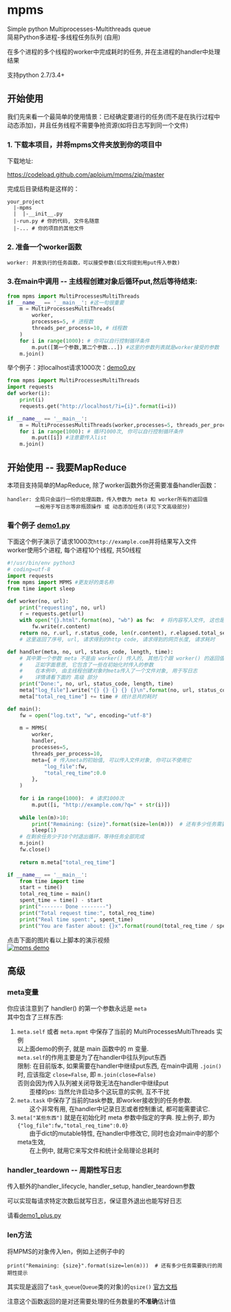 # mpms
Simple python Multiprocesses-Multithreads queue  
简易Python多进程-多线程任务队列 (自用)  
  
在多个进程的多个线程的worker中完成耗时的任务, 并在主进程的handler中处理结果  
  
支持python 2.7/3.4+ 

## 开始使用

我们先来看一个最简单的使用情景：已经确定要进行的任务(而不是在执行过程中动态添加)，并且任务线程不需要争抢资源(如将日志写到同一个文件)

### 1. 下载本项目，并将mpms文件夹放到你的项目中

下载地址:

https://codeload.github.com/aploium/mpms/zip/master

完成后目录结构是这样的：

```
your_project
  |-mpms
  |  |-__init__.py
  |-run.py # 你的代码, 文件名随意
  |-... # 你的项目的其他文件
```

### 2. 准备一个worker函数

```
worker: 并发执行的任务函数，可以接受参数(后文将提到用put传入参数)
```

### 3.在main中调用 -- 主线程创建对象后循环put,然后等待结束:

```python
from mpms import MultiProcessesMultiThreads
if __name__ == '__main__': #这一句很重要
    m = MultiProcessesMultiThreads(
        worker,
        processes=5, # 进程数
        threads_per_process=10, # 线程数
    )
    for i in range(1000): # 你可以自行控制循环条件
        m.put([第一个参数,第二个参数...]) #这里的参数列表就是worker接受的参数
    m.join()
```

举个例子：对localhost请求1000次：[demo0.py](demo0.py)

```python
from mpms import MultiProcessesMultiThreads
import requests
def worker(i):
    print(i)
    requests.get("http://localhost/?i={i}".format(i=i))

if __name__ == '__main__':
    m = MultiProcessesMultiThreads(worker,processes=5, threads_per_process=10)
    for i in range(1000): # 循环1000次, 你可以自行控制循环条件
        m.put([i]) #注意要传入list
    m.join()
```

## 开始使用 -- 我要MapReduce

本项目支持简单的MapReduce, 除了worker函数外你还需要准备handler函数：

```
handler: 全局只会运行一份的处理函数，传入参数为 meta 和 worker所有的返回值
         一般用于写日志等非瓶颈操作 或 动态添加任务(详见下文高级部分)
```

### 看个例子 [demo1.py](demo1.py)

下面这个例子演示了请求1000次`http://example.com`并将结果写入文件  
worker使用5个进程, 每个进程10个线程, 共50线程  

```python
#!/usr/bin/env python3
# coding=utf-8
import requests
from mpms import MPMS #更友好的类名称
from time import sleep

def worker(no, url):
    print("requesting", no, url)
    r = requests.get(url)
    with open("{}.html".format(no), "wb") as fw:  # 将内容写入文件, 这也是比较耗时的IO操作
        fw.write(r.content)
    return no, r.url, r.status_code, len(r.content), r.elapsed.total_seconds()
    # 这里返回了序号, url, 请求得到的http code, 请求得到的网页长度, 请求耗时

def handler(meta, no, url, status_code, length, time):
    # 其中第一个参数 meta 不是由 worker() 传入的, 其他几个跟 worker() 的返回值一一对应
    #    正如字面意思, 它包含了一些在初始化时传入的参数
    #    在本例中, 由主线程创建对象时meta传入了一个文件对象, 用于写日志
    #    详情请看下面的 高级 部分
    print("Done:", no, url, status_code, length, time)
    meta["log_file"].write("{} {} {} {} {}\n".format(no, url, status_code, length, time))
    meta["total_req_time"] += time # 统计总共的耗时

def main():
    fw = open("log.txt", "w", encoding="utf-8")
    
    m = MPMS(
        worker,
        handler,
        processes=5,
        threads_per_process=10,
        meta={ # 传入meta的初始值, 可以传入文件对象, 你可以不使用它
            "log_file":fw,
            "total_req_time":0.0
        },
    )
    
    for i in range(1000):  # 请求1000次
        m.put([i, "http://example.com/?q=" + str(i)])
    
    while len(m)>10:
        print("Remaining: {size}".format(size=len(m)))  # 还有多少任务需要执行的周期性提示
        sleep(1)
    # 在剩余任务少于10个时退出循环，等待任务全部完成
    m.join()
    fw.close()
    
    return m.meta["total_req_time"]

if __name__ == '__main__':
    from time import time
    start = time()
    total_req_time = main()
    spent_time = time() - start
    print("------- Done --------")
    print("Total request time:", total_req_time)
    print("Real time spent:", spent_time)
    print("You are faster about: {}x".format(round(total_req_time / spent_time, 3)))

```

点击下面的图片看以上脚本的演示视频  
[![mpms demo](https://asciinema.org/a/85802.png)](https://asciinema.org/a/85802)  

## 高级

### meta变量

你应该注意到了 handler() 的第一个参数永远是 `meta`  
其中包含了三样东西:  
1. `meta.self` 或者 `meta.mpmt` 中保存了当前的 MultiProcessesMultiThreads 实例  
 以上面demo的例子, 就是 main 函数中的 m 变量.  
 `meta.self`的作用主要是为了在handler中往队列put东西  
 限制: 在目前版本, 如果需要在handler中继续put东西, 在main中调用 `.join()` 时, 应该指定 `close=False`, 即 `m.join(close=False)`  
 否则会因为传入队列被关闭导致无法在handler中继续put  
　　歪楼的ps: 当然允许启动多个这玩意的实例, 互不干扰  
2. `meta.task` 中保存了当前的task参数, 即worker接收到的任务参数.  
　　这个非常有用, 在handler中记录日志或者控制重试, 都可能需要读它.  
3. `meta["某些东西"]` 就是在初始化时 meta 参数中指定的字典.  按上例子, 即为`{"log_file":fw,"total_req_time":0.0}`  
　　由于dict的mutable特性, 在handler中修改它, 同时也会对main中的那个meta生效,  
　　在上例中, 就用它来写文件和统计全局理论总耗时  

### handler_teardown -- 周期性写日志

传入额外的handler_lifecycle, handler_setup, handler_teardown参数

可以实现每请求特定次数后就写日志，保证意外退出也能写好日志

请看[demo1_plus.py](demo1_plus.py)

### len方法

将MPMS的对象传入len，例如上述例子中的

```
print("Remaining: {size}".format(size=len(m)))  # 还有多少任务需要执行的周期性提示
```

其实现是返回了`task_queue`(`Queue`类的对象)的`qsize()` [官方文档](https://docs.python.org/3/library/queue.html)

注意这个函数返回的是对还需要处理的任务数量的**不准确**估计值